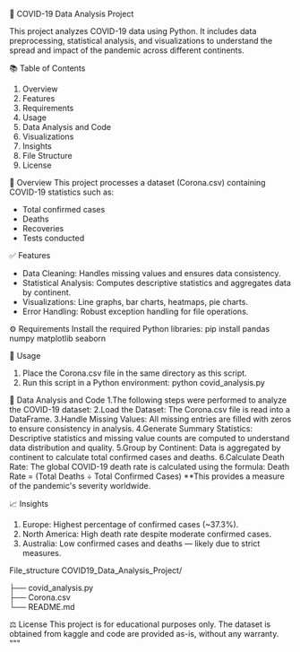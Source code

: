 🦠 COVID-19 Data Analysis Project

This project analyzes COVID-19 data using Python. It includes data preprocessing, statistical analysis, and visualizations
to understand the spread and impact of the pandemic across different continents.

📚 Table of Contents
1. Overview
2. Features
3. Requirements
4. Usage
5. Data Analysis and Code
6. Visualizations
7. Insights
8. File Structure
9. License

📝 Overview
This project processes a dataset (Corona.csv) containing COVID-19 statistics such as:
- Total confirmed cases
- Deaths
- Recoveries
- Tests conducted

✅ Features
- Data Cleaning: Handles missing values and ensures data consistency.
- Statistical Analysis: Computes descriptive statistics and aggregates data by continent.
- Visualizations: Line graphs, bar charts, heatmaps, pie charts.
- Error Handling: Robust exception handling for file operations.

⚙️ Requirements
Install the required Python libraries:
    pip install pandas numpy matplotlib seaborn

🚀 Usage
1. Place the Corona.csv file in the same directory as this script.
2. Run this script in a Python environment:
    python covid_analysis.py

🧮 Data Analysis and Code
1.The following steps were performed to analyze the COVID-19 dataset:
2.Load the Dataset: The Corona.csv file is read into a DataFrame.
3.Handle Missing Values: All missing entries are filled with zeros to ensure consistency in analysis.
4.Generate Summary Statistics: Descriptive statistics and missing value counts are computed to understand data distribution and quality.
5.Group by Continent: Data is aggregated by continent to calculate total confirmed cases and deaths.
6.Calculate Death Rate:
The global COVID-19 death rate is calculated using the formula:
Death Rate = (Total Deaths ÷ Total Confirmed Cases)
**This provides a measure of the pandemic's severity worldwide.

📈 Insights
1. Europe: Highest percentage of confirmed cases (~37.3%).
2. North America: High death rate despite moderate confirmed cases.
3. Australia: Low confirmed cases and deaths — likely due to strict measures.

File_structure 
COVID19_Data_Analysis_Project/

├── covid_analysis.py   
├── Corona.csv          
└── README.md           


⚖️ License
This project is for educational purposes only. The dataset is obtained from kaggle and code are provided as-is, without any warranty.
"""
